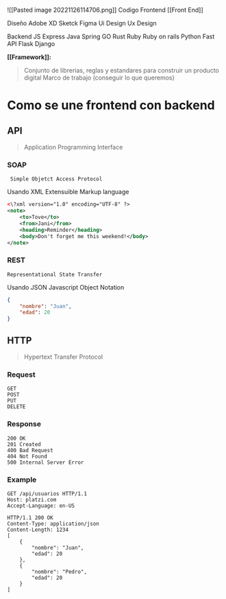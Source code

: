 ![[Pasted image 20221126114706.png]]
Codigo Frontend
[[Front End]]

Diseño 
	Adobe XD
	Sketck
	Figma
Ui Design
Ux Design


Backend
	JS
		Express
	Java
		Spring
	GO
	Rust
	Ruby
		Ruby on rails
	Python
		Fast API
		Flask
		Django


**[[Framework]]:**
> Conjunto de librerias, reglas y estandares para construir un producto digital
> Marco de trabajo (conseguir lo que queremos)


# Como se une frontend con backend
## API
> Application Programming Interface

### SOAP
	 Simple Objetct Access Protocol
Usando XML
Extensuible Markup language
```xml
<\?xml version="1.0" encoding="UTF-8" ?>
<note>
	<to>Tove</to>
	<from>Jani</from>
	<heading>Reminder</heading>
	<body>Don't forget me this weekend!</body>
</note>
```

### REST
	Representational State Transfer

Usando JSON
Javascript Object Notation
```json
{
	"nombre": "Juan",
	"edad": 20
}
```

## HTTP
> Hypertext Transfer Protocol
### Request
	GET       
	POST      
	PUT       
	DELETE
### Response
	200 OK
	201 Created
	400 Bad Request
	404 Not Found
	500 Internal Server Error
### Example
```
GET /api/usuarios HTTP/1.1
Host: platzi.com
Accept-Language: en-US

HTTP/1.1 200 OK
Content-Type: application/json
Content-Length: 1234
[
	{
		"nombre": "Juan",
		"edad": 20
	},
	{
		"nombre": "Pedro",
		"edad": 20
	}
]
```
